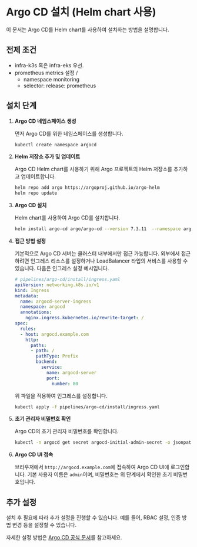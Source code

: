 # Argo CD 설치 (Helm chart 사용)

이 문서는 Argo CD를 Helm chart를 사용하여 설치하는 방법을 설명합니다.

## 전제 조건

- infra-k3s 혹은 infra-eks 우선.
- prometheus metrics 설정 / 
  - namespace monitoring        
  - selector: 
    release: prometheus

## 설치 단계

1. **Argo CD 네임스페이스 생성**

    먼저 Argo CD를 위한 네임스페이스를 생성합니다.

    ```sh
    kubectl create namespace argocd
    ```

2. **Helm 저장소 추가 및 업데이트**

    Argo CD Helm chart를 사용하기 위해 Argo 프로젝트의 Helm 저장소를 추가하고 업데이트합니다.

    ```sh
    helm repo add argo https://argoproj.github.io/argo-helm
    helm repo update
    ```

3. **Argo CD 설치**

    Helm chart를 사용하여 Argo CD를 설치합니다.

    ```sh
    helm install argo-cd argo/argo-cd --version 7.3.11  --namespace argocd --create-namespace

    ```

4. **접근 방법 설정**

    기본적으로 Argo CD 서버는 클러스터 내부에서만 접근 가능합니다. 외부에서 접근하려면 인그레스 리소스를 설정하거나 LoadBalancer 타입의 서비스를 사용할 수 있습니다. 다음은 인그레스 설정 예시입니다.

    ```yaml
    # pipelines/argo-cd/install/ingress.yaml
    apiVersion: networking.k8s.io/v1
    kind: Ingress
    metadata:
      name: argocd-server-ingress
      namespace: argocd
      annotations:
        nginx.ingress.kubernetes.io/rewrite-target: /
    spec:
      rules:
      - host: argocd.example.com
        http:
          paths:
          - path: /
            pathType: Prefix
            backend:
              service:
                name: argocd-server
                port:
                  number: 80
    ```

    위 파일을 적용하여 인그레스를 설정합니다.

    ```sh
    kubectl apply -f pipelines/argo-cd/install/ingress.yaml
    ```

5. **초기 관리자 비밀번호 확인**

    Argo CD의 초기 관리자 비밀번호를 확인합니다.

    ```sh
    kubectl -n argocd get secret argocd-initial-admin-secret -o jsonpath="{.data.password}" | base64 -d; echo
    ```

6. **Argo CD UI 접속**

    브라우저에서 `http://argocd.example.com`에 접속하여 Argo CD UI에 로그인합니다. 기본 사용자 이름은 `admin`이며, 비밀번호는 위 단계에서 확인한 초기 비밀번호입니다.

## 추가 설정

설치 후 필요에 따라 추가 설정을 진행할 수 있습니다. 예를 들어, RBAC 설정, 인증 방법 변경 등을 설정할 수 있습니다.

자세한 설정 방법은 [Argo CD 공식 문서](https://argo-cd.readthedocs.io/en/stable/)를 참고하세요.

